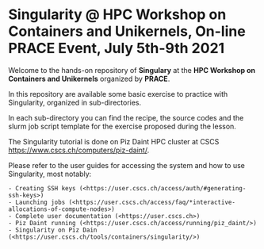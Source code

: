 # Singularity @ HPC Workshop on Containers and Unikernels, On-line PRACE Event, July 5th-9th 2021

Welcome to the hands-on repository of **Singulary** at the **HPC Workshop on Containers and Unikernels** organized by **PRACE**.

In this repository are available some basic exercise to practice with Singularity, organized in sub-directories. 

In each sub-directory you can find the recipe, the source codes and the slurm job script template for the exercise proposed during the lesson.

The Singularity tutorial is done on Piz Daint HPC cluster at CSCS <https://www.cscs.ch/computers/piz-daint/>.

Please refer to the user guides for accessing the system and how to use Singularity, most notably:

    - Creating SSH keys (<https://user.cscs.ch/access/auth/#generating-ssh-keys>)
    - Launching jobs (<https://user.cscs.ch/access/faq/*interactive-allocations-of-compute-nodes>)
    - Complete user documentation (<https://user.cscs.ch>)
    - Piz Daint running (<https://user.cscs.ch/access/running/piz_daint/>)
    - Singularity on Piz Dain (<https://user.cscs.ch/tools/containers/singularity/>)

